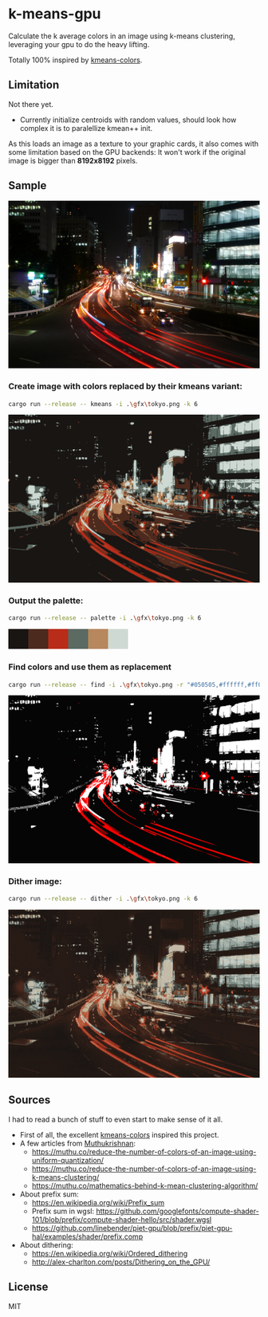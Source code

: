 # k-means-gpu

Calculate the k average colors in an image using k-means clustering, leveraging your gpu to do the heavy lifting.

Totally 100% inspired by [kmeans-colors](https://github.com/okaneco/kmeans-colors).

## Limitation

Not there yet.

* Currently initialize centroids with random values, should look how complex it is to paralellize kmean++ init.

As this loads an image as a texture to your graphic cards, it also comes with some limitation based on the GPU backends: It won't work if the original image is bigger than **8192x8192** pixels.

## Sample

![Tokyo](gfx/tokyo.png)

### Create image with colors replaced by their kmeans variant:

```sh
cargo run --release -- kmeans -i .\gfx\tokyo.png -k 6
```

![Tokyo with k=6](gfx/tokyo-kmeans-lab-k6.png)

### Output the palette:

```sh
cargo run --release -- palette -i .\gfx\tokyo.png -k 6
```

![Tokyo palette with k=6](gfx/tokyo-palette-lab-k6.png)

### Find colors and use them as replacement

```sh
cargo run --release -- find -i .\gfx\tokyo.png -r "#050505,#ffffff,#ff0000"
```

![Tokyo with looked up colors](gfx/tokyo-find-lab-dark-white-red.png)

### Dither image:

```sh
cargo run --release -- dither -i .\gfx\tokyo.png -k 6
```

![Tokyo dithered with k=6](gfx/tokyo-dither-lab-k6.png)

## Sources

I had to read a bunch of stuff to even start to make sense of it all.
* First of all, the excellent [kmeans-colors](https://github.com/okaneco/kmeans-colors) inspired this project.
* A few articles from [Muthukrishnan](https://muthu.co/):
  + https://muthu.co/reduce-the-number-of-colors-of-an-image-using-uniform-quantization/
  + https://muthu.co/reduce-the-number-of-colors-of-an-image-using-k-means-clustering/
  + https://muthu.co/mathematics-behind-k-mean-clustering-algorithm/
* About prefix sum:
  + https://en.wikipedia.org/wiki/Prefix_sum
  + Prefix sum in wgsl: https://github.com/googlefonts/compute-shader-101/blob/prefix/compute-shader-hello/src/shader.wgsl
  + https://github.com/linebender/piet-gpu/blob/prefix/piet-gpu-hal/examples/shader/prefix.comp
* About dithering:
  + https://en.wikipedia.org/wiki/Ordered_dithering
  + http://alex-charlton.com/posts/Dithering_on_the_GPU/

## License

MIT
